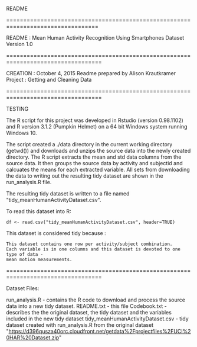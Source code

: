 README

=================================================================================

README : Mean Human Activity Recognition Using Smartphones Dataset
Version 1.0

==================================================================================

CREATION : October 4, 2015
Readme prepared by Alison Krautkramer
Project : Getting and Cleaning Data 

==================================================================================

TESTING 

The R script for this project was developed in Rstudio (version 0.98.1102) and 
R version 3.1.2 (Pumpkin Helmet) on a 64 bit Windows system running Windows 10.

The script created a ./data directory in the current working directory (getwd()) and 
downloads and unzips the source data into the newly created directory.  The R script
extracts the mean and std data columns from the source data.  It then groups the 
source data by activity and subjectid and calcuates the means for each extracted variable.
All sets from downloading the data to writing out the resulting tidy dataset are 
shown in the run_analysis.R file.

The resulting tidy dataset is written to a file named "tidy_meanHumanActivityDataset.csv". 

To read this dataset into R:

	df <- read.csv("tidy_meanHumanActivityDataset.csv", header=TRUE)

This dataset is considered tidy because :

	This dataset contains one row per activity/subject combination. 
	Each variable is in one columns and this dataset is devoted to one type of data - 
	mean motion measurements.

==================================================================================

Dataset Files:

run_analysis.R   - contains the R code to download and process the source data into 
		   a new tidy dataset.
README.txt	 - this file
Codebook.txt	 - describes the the original dataset, the tidy dataset and the variables 
		   included in the new tidy dataset
tidy_meanHumanActivityDataset.csv - tidy dataset created with run_analysis.R from the original
		  dataset "https://d396qusza40orc.cloudfront.net/getdata%2Fprojectfiles%2FUCI%20HAR%20Dataset.zip"


